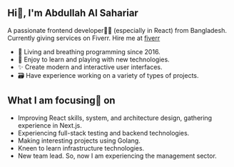 ## Hi👋, I'm Abdullah Al Sahariar

A passionate frontend developer🦸‍♂️ (especially in React) from Bangladesh. Currently giving services on Fiverr. Hire me at [fiverr](https://www.fiverr.com/s/42k6KoG)

- 📅 Living and breathing programming since 2016.
- 🌱 Enjoy to learn and playing with new technologies.
- ✨ Create modern and interactive user interfaces.
- 🗃️ Have experience working on a variety of types of projects.

## What I am focusing🔎 on

- Improving React skills, system, and architecture design, gathering experience in Next.js.
- Experiencing full-stack testing and backend technologies.
- Making interesting projects using Golang.
- Kneen to learn infrastructure technologies.
- New team lead. So, now I am experiencing the management sector.

<!--
**shahariar50/shahariar50** is a ✨ _special_ ✨ repository because its `README.md` (this file) appears on your GitHub profile.

Here are some ideas to get you started:

- 🔭 I’m currently working on ...
- 🌱 I’m currently learning ...
- 👯 I’m looking to collaborate on ...
- 🤔 I’m looking for help with ...
- 💬 Ask me about ...
- 📫 How to reach me: ...
- 😄 Pronouns: ...
- ⚡ Fun fact: ...
-->
